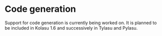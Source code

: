 # Code generation

Support for code generation is currently being worked on. It is planned to be included in Kolasu 1.6 and successively in Tylasu and Pylasu.
